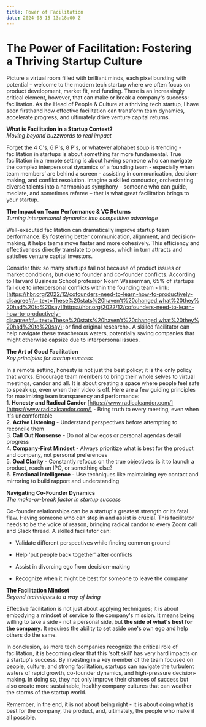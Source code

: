 ```yaml
---
title: Power of Facilitation
date: 2024-08-15 13:18:00 Z
---
```


# The Power of Facilitation: Fostering a Thriving Startup Culture

Picture a virtual room filled with brilliant minds, each pixel bursting with potential – welcome to the modern tech startup where we often focus on product development, market fit, and funding. There is an increasingly critical element, however, that can make or break a company's success: facilitation. As the Head of People & Culture at a thriving tech startup, I have seen firsthand how effective facilitation can transform team dynamics, accelerate progress, and ultimately drive venture capital returns.

**What is Facilitation in a Startup Context?**\
*Moving beyond buzzwords to real impact*

Forget the 4 C's, 6 P's, 8 P's, or whatever alphabet soup is trending - facilitation in startups is about something far more fundamental. True facilitation in a remote setting is about having someone who can navigate the complex interpersonal dynamics of a founding team - especially when team members’ are behind a screen - assisting in communication, decision-making, and conflict resolution. Imagine a skilled conductor, orchestrating diverse talents into a harmonious symphony - someone who can guide, mediate, and sometimes referee – that is what great facilitation brings to your startup.

**The Impact on Team Performance & VC Returns**\
*Turning interpersonal dynamics into competitive advantage*

Well-executed facilitation can dramatically improve startup team performance. By fostering better communication, alignment, and decision-making, it helps teams move faster and more cohesively. This efficiency and effectiveness directly translate to progress, which in turn attracts and satisfies venture capital investors.

Consider this: so many startups fail not because of product issues or market conditions, but due to founder and co-founder conflicts. According to Harvard Business School professor Noam Wasserman, 65% of startups fail due to interpersonal conflicts within the founding team <link: [https://hbr.org/2022/12/cofounders-need-to-learn-how-to-productively-disagree#:\~:text=These%20stats%20haven't%20changed,what%20they%20had%20to%20say](https://hbr.org/2022/12/cofounders-need-to-learn-how-to-productively-disagree#:\~:text=These%20stats%20haven't%20changed,what%20they%20had%20to%20say): or find original research>. A skilled facilitator can help navigate these treacherous waters, potentially saving companies that might otherwise capsize due to interpersonal issues.

**The Art of Good Facilitation**\
*Key principles for startup success*

In a remote setting, honesty is not just the best policy; it is the only policy that works. Encourage team members to bring their whole selves to virtual meetings, candor and all. It is about creating a space where people feel safe to speak up, even when their video is off. Here are a few guiding principles for maximizing team transparency and performance:\
1\. **Honesty and Radical Candor**  [https://www.radicalcandor.com/](https://www.radicalcandor.com/) - Bring truth to every meeting, even when it's uncomfortable\
2\. **Active Listening** - Understand perspectives before attempting to reconcile them\
3\. **Call Out Nonsense** - Do not allow egos or personal agendas derail progress\
4\. **Company-First Mindset** - Always prioritize what is best for the product and company, not personal preferences\
5\. **Goal Clarity** - Constantly refocus on the true objectives: is it to launch a product, reach an IPO, or something else?\
6\. **Emotional Intelligence** - Use techniques like maintaining eye contact and mirroring to build rapport and understanding

**Navigating Co-Founder Dynamics**\
*The make-or-break factor in startup success*

Co-founder relationships can be a startup's greatest strength or its fatal flaw.  Having someone who can step in and assist is crucial. This facilitator needs to be the voice of reason, bringing radical candor to every Zoom call and Slack thread. A skilled facilitator can:

* Validate different perspectives while finding common ground

* Help 'put people back together' after conflicts

* Assist in divorcing ego from decision-making

* Recognize when it might be best for someone to leave the company

**The Facilitation Mindset**\
*Beyond techniques to a way of being*

Effective facilitation is not just about applying techniques; it is about embodying a mindset of service to the company's mission. It means being willing to take a side - not a personal side, but **the side of what's best for the company**. It requires the ability to set aside one's own ego and help others do the same.

In conclusion, as more tech companies recognize the critical role of facilitation, it is becoming clear that this 'soft skill' has very hard impacts on a startup's success. By investing in a key member of the team focused on people, culture, and strong facilitation, startups can navigate the turbulent waters of rapid growth, co-founder dynamics, and high-pressure decision-making. In doing so, they not only improve their chances of success but also create more sustainable, healthy company cultures that can weather the storms of the startup world.

Remember, in the end, it is not about being right - it is about doing what is best for the company, the product, and, ultimately, the people who make it all possible.